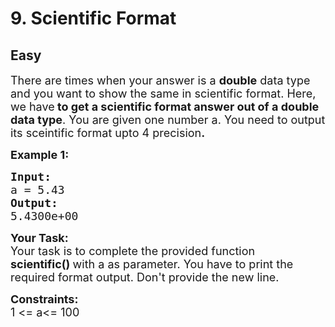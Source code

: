 # 9. Scientific Format
## Easy 
<div class="problem-statement">
                <p></p><p><span style="font-size:18px">There are times when your answer is a <strong>double</strong>&nbsp;data type and you want to show the same in scientific format. Here, we have<strong>&nbsp;to get a scientific format answer out of a double data type</strong>. You are given one&nbsp;number&nbsp;a. You need to output its sceintific format upto 4 precision<strong>.</strong></span></p>

<p><span style="font-size:18px"><strong>Example 1:</strong></span></p>

<pre><span style="font-size:18px"><strong>Input:</strong> 
a = 5.43 
<strong>Output:</strong> 
5.4300e+00</span></pre>

<p><span style="font-size:18px"><strong>Your&nbsp;Task: </strong><br>
Your task is to complete the provided function <strong>scientific()&nbsp;</strong>with a as parameter. You have to print the required format output. Don't provide the new line.</span></p>

<p><span style="font-size:18px"><strong>Constraints:</strong><br>
1 &lt;= a&lt;= 100</span></p>
 <p></p>
            </div>